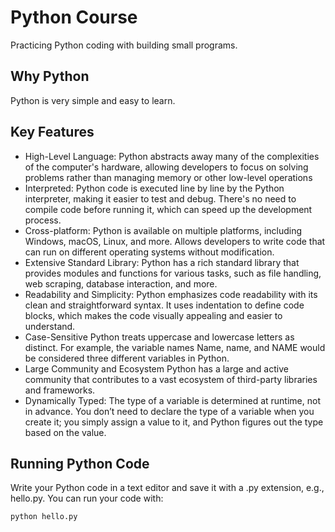 # Python Course
Practicing Python coding with building small programs.

## Why Python
Python is very simple and easy to learn. 

## Key Features
- High-Level Language:
  Python abstracts away many of the complexities of the computer's hardware, allowing developers to focus on solving problems rather than managing memory or other low-level operations
- Interpreted:
  Python code is executed line by line by the Python interpreter, making it easier to test and debug. There's no need to compile code before running it, which can speed up the development process.
- Cross-platform:
  Python is available on multiple platforms, including Windows, macOS, Linux, and more. Allows developers to write code that can run on different operating systems without modification.
- Extensive Standard Library:
  Python has a rich standard library that provides modules and functions for various tasks, such as file handling, web scraping, database interaction, and more.
- Readability and Simplicity:
  Python emphasizes code readability with its clean and straightforward syntax. It uses indentation to define code blocks, which makes the code visually appealing and easier to understand.
- Case-Sensitive
  Python treats uppercase and lowercase letters as distinct. For example, the variable names Name, name, and NAME would be considered three different variables in Python.
- Large Community and Ecosystem
  Python has a large and active community that contributes to a vast ecosystem of third-party libraries and frameworks.
- Dynamically Typed:
  The type of a variable is determined at runtime, not in advance. You don’t need to declare the type of a variable when you create it; you simply assign a value to it, and Python figures out the type based on the value.

## Running Python Code
Write your Python code in a text editor and save it with a .py extension, e.g., hello.py.
You can run your code with:
```
python hello.py
```